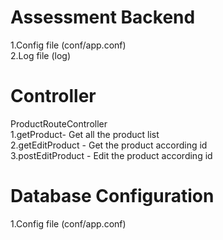 # Assessment Backend
1.Config file (conf/app.conf) <br />
2.Log file (log)

# Controller <br />
ProductRouteController <br />
1.getProduct- Get all the product list <br />
2.getEditProduct - Get the product according id <br />
3.postEditProduct - Edit the product according id

# Database Configuration
1.Config file (conf/app.conf)
